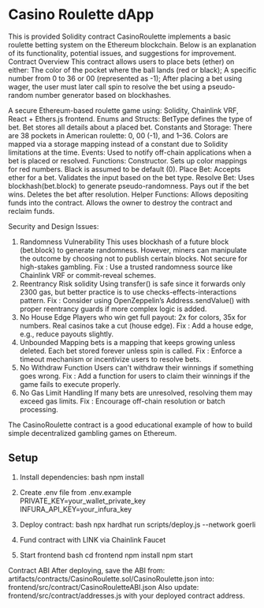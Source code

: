 # Casino Roulette dApp

This is provided Solidity contract CasinoRoulette implements a basic roulette betting system on the Ethereum blockchain. Below is an explanation of its functionality, potential issues, and suggestions for improvement.
Contract Overview
This contract allows users to place bets (ether) on either:
The color of the pocket where the ball lands (red or black);
A specific number from 0 to 36 or 00 (represented as -1);
After placing a bet using wager, the user must later call spin to resolve the bet using a pseudo-random number generator based on blockhashes.

A secure Ethereum-based roulette game using: Solidity, Chainlink VRF, React + Ethers.js frontend.
Enums and Structs: BetType defines the type of bet. Bet stores all details about a placed bet.
Constants and Storage: There are 38 pockets in American roulette: 0, 00 (-1), and 1–36. Colors are mapped via a storage mapping instead of a constant due to Solidity limitations at the time.
Events: Used to notify off-chain applications when a bet is placed or resolved.
Functions:
Constructor. Sets up color mappings for red numbers. Black is assumed to be default (0).
Place Bet: Accepts ether for a bet. Validates the input based on the bet type.
Resolve Bet: Uses blockhash(bet.block) to generate pseudo-randomness. Pays out if the bet wins. Deletes the bet after resolution.
Helper Functions: Allows depositing funds into the contract.
Allows the owner to destroy the contract and reclaim funds.

Security and Design Issues:
1. Randomness Vulnerability
This uses blockhash of a future block (bet.block) to generate randomness. However, miners can manipulate the outcome by choosing not to publish certain blocks.
Not secure for high-stakes gambling.
Fix : Use a trusted randomness source like Chainlink VRF or commit-reveal schemes.
2. Reentrancy Risk solidity
Using transfer() is safe since it forwards only 2300 gas, but better practice is to use checks-effects-interactions pattern.
Fix : Consider using OpenZeppelin’s Address.sendValue() with proper reentrancy guards if more complex logic is added.
3. No House Edge
Players who win get full payout: 2x for colors, 35x for numbers.
Real casinos take a cut (house edge).
Fix : Add a house edge, e.g., reduce payouts slightly.
4. Unbounded Mapping
bets is a mapping that keeps growing unless deleted.
Each bet stored forever unless spin is called.
Fix : Enforce a timeout mechanism or incentivize users to resolve bets.
5. No Withdraw Function
Users can't withdraw their winnings if something goes wrong.
Fix : Add a function for users to claim their winnings if the game fails to execute properly.
6. No Gas Limit Handling
If many bets are unresolved, resolving them may exceed gas limits.
Fix : Encourage off-chain resolution or batch processing.

The CasinoRoulette contract is a good educational example of how to build simple decentralized gambling games on Ethereum. 

## Setup

1. Install dependencies:
bash
npm install

2. Create .env file from .env.example
PRIVATE_KEY=your_wallet_private_key
INFURA_API_KEY=your_infura_key

3. Deploy contract:
bash
npx hardhat run scripts/deploy.js --network goerli

4. Fund contract with LINK via Chainlink Faucet

5. Start frontend
bash
cd frontend
npm install
npm start

Contract ABI
After deploying, save the ABI from:
artifacts/contracts/CasinoRoulette.sol/CasinoRoulette.json
into:
frontend/src/contract/CasinoRouletteABI.json
Also update:
frontend/src/contract/addresses.js
with your deployed contract address.
